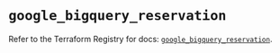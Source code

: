 # `google_bigquery_reservation`

Refer to the Terraform Registry for docs: [`google_bigquery_reservation`](https://registry.terraform.io/providers/hashicorp/google-beta/6.33.0/docs/resources/google_bigquery_reservation).
